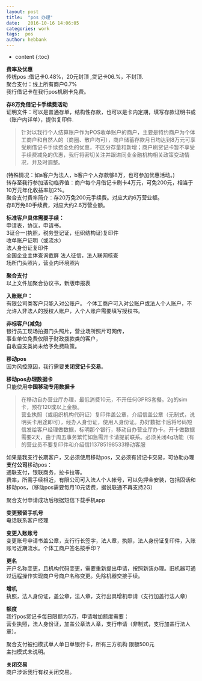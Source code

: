 ```yaml
---
layout: post
title:  "pos 办理"
date:   2016-10-16 14:06:05
categories: work
tags:  pos
author: hebbank
---
```


* content
{:toc}


**费率及优惠**   
传统pos :借记卡0.48%，20元封顶 ,贷记卡06.%，不封顶.  
聚合支付：线上所有商户0.7%  
我行借记卡在我行pos机刷卡免费。  





**存8万免借记卡手续费活动**   
证明文件：可以是普通存单，结构性存款，也可以是卡内定期，填写存款证明书或（账户内详单），提供复印件​.  

> 针对以我行个人结算账户作为POS收单账户的商户，主要是特约商户为个体工商户和自然人的（商圈、散户均可），商户储蓄存款月日均达到8万元可享受刷借记卡手续费全免的优惠，不区分存量和新增；商户刷贷记卡暂不享受手续费减免的优惠，我行将密切关注并跟进同业金融机构相关政策变动情况，并及时调整。​  

(特殊情况：如a客户为法人，b客户个人存款够8万，也可参加优惠活动。)   
转存至我行参加活动临界值：商户每个月借记卡刷卡4万元，可免200元，相当于10万元年化收益率加2%。   
聚合支付费率简介：存20万免200元手续费。对应大约6万营业额。  
存8万免80手续费，对应大约2.6万营业额。  

**标准客户具体需要手续：**   
申请表，协议，申请书。    
3证合一(执照，税务登记证，组织结构证)复印件   
收单账户证明（或流水）   
法人身份证复印件   
全国企业主体查询截屏   法人征信，法人联网核查  
场所门头照片，营业内环境照片   

**聚合支付**   
以上文件加聚合协议书，新版申报表   

**入账账户：**   
有限公司类客户只能入对公账户。  个体工商户可入对公账户或法人个人账户，不允许入非法人的授权人账户，入个人账户需要填写授权书。  

**非标客户(减免)**  
银行员工现场拍摄门头照片，营业场所照片可网传，  
事业单位免费仅限于财政拨款类的客户，  
自收自支类尚未给予免费政策。  

**移动pos**   
因为风控原因，我行需要**关闭贷记卡交易**。  

**移动pos办理数据卡**   
只能使用**中国移动专用数据卡**  
>   在移动自办营业厅办理，最低消费10元，不开任何GPRS套餐。2g的sim卡，预存120或以上金额。  
营业执照（或组织机构代码证）复印件盖公章，介绍信盖公章（无制式，说明买卡用途即可），经办人身份证，使用人身份证。办好数据卡后将号码短信发给客户经理做数据，标明那个银行，移动自办营业厅办卡。开卡做数据需要2天，由于周五事务繁忙如急需开卡请提前联系。必须关闭4g功能（有的营业员不要复印件和介绍信)13785198533移动客服  

如果是我支行长期客户，又必须使用移动pos，又必须有贷记卡交易，可协助办理**支付公司**移动pos：  
通联支付，银联商务，拉卡拉等。  
费率，所需手续相近，有限公司可入法人个人帐号，可以免押金安装，包括固话和移动pos，（移动pos需要每月10元话费，据说联通不再支持2G）    

聚合支付申请成功后根据短信下载手机app

**变更预留手机号**  
电话联系客户经理  

**变更入账账号**  
变更账号申请书盖公章，支行行长签字，法人章，执照，法人身份证复印件，入账账号近期流水。个体工商户签名按手印？  

**更名**  
开户名称变更，且机构代码变更，需要重新提出申请，按照新装办理。旧机器可通过远程操作实现商户号商户名称变更。免除机器交接手续。  


**增机**  
执照，法人身份证，盖公章，法人章，支行出具增机申请（支行加盖行法人章）  

**额度**  
我行pos贷记卡每日限额为5万，申请增加额度需要：  
营业执照，法人身份证，加盖公章法人章，支行申请（非制式，支行加盖行法人章）。  

聚合支付被扫模式单人单日单银行卡，所有三方机构 限额500元  
主扫模式未说明。  

**关闭交易**  
商户涉诉我行有权关闭交易。
